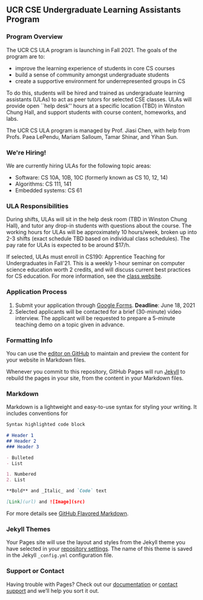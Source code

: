 ## UCR CSE Undergraduate Learning Assistants Program


### Program Overview

The UCR CS ULA program is launching in Fall 2021. The goals of the program are to:
- improve the learning experience of students in core CS courses
- build a sense of community amongst undergraduate students
- create a supportive environment for underrepresented groups in CS

To do this, students will be hired and trained as undergraduate learning assistants (ULAs) to act as peer tutors for selected CSE classes.
ULAs will provide open ``help desk'' hours at a specific location (TBD) in Winston Chung Hall, and support students with course content, homeworks, and labs.

The UCR CS ULA program is managed by Prof. Jiasi Chen, with help from Profs. Paea LePendu, Mariam Salloum, Tamar Shinar, and Yihan Sun.

### We're Hiring!

We are currently hiring ULAs for the following topic areas:

- Software: CS 10A, 10B, 10C (formerly known as CS 10, 12, 14)
- Algorithms: CS 111, 141
- Embedded systems: CS 61

### ULA Responsibilities

During shifts, ULAs will sit in the help desk room (TBD in Winston Chung Hall), and tutor any drop-in students with questions about the course. The working hours for ULAs will be approximately 10 hours/week, broken up into 2-3 shifts (exact schedule TBD based on individual class schedules). The pay rate for ULAs is expected to be around $17/h.

If selected, ULAs must enroll in CS190: Apprentice Teaching for Undergraduates in Fall'21. This is a weekly 1-hour seminar on computer science education worth 2 credits, and will discuss current best practices for CS education. For more information, see the [class website](link).

### Application Process

1. Submit your application through [Google Forms](https://forms.gle/SntoJWzCSxhSzpq58). **Deadline**: June 18, 2021
2. Selected applicants will be contacted for a brief (30-minute) video interview. The applicant will be requested to prepare a 5-minute teaching demo on a topic given in advance.


### Formatting Info

You can use the [editor on GitHub](https://github.com/ucr-ula/ucr-ula/edit/main/README.md) to maintain and preview the content for your website in Markdown files.

Whenever you commit to this repository, GitHub Pages will run [Jekyll](https://jekyllrb.com/) to rebuild the pages in your site, from the content in your Markdown files.



### Markdown

Markdown is a lightweight and easy-to-use syntax for styling your writing. It includes conventions for

```markdown
Syntax highlighted code block

# Header 1
## Header 2
### Header 3

- Bulleted
- List

1. Numbered
2. List

**Bold** and _Italic_ and `Code` text

[Link](url) and ![Image](src)
```

For more details see [GitHub Flavored Markdown](https://guides.github.com/features/mastering-markdown/).

### Jekyll Themes

Your Pages site will use the layout and styles from the Jekyll theme you have selected in your [repository settings](https://github.com/ucr-ula/ucr-ula/settings/pages). The name of this theme is saved in the Jekyll `_config.yml` configuration file.

### Support or Contact

Having trouble with Pages? Check out our [documentation](https://docs.github.com/categories/github-pages-basics/) or [contact support](https://support.github.com/contact) and we’ll help you sort it out.
